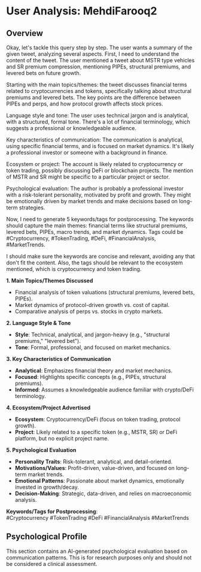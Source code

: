 # User Analysis: MehdiFarooq2

## Overview

<think>
Okay, let's tackle this query step by step. The user wants a summary of the given tweet, analyzing several aspects. First, I need to understand the content of the tweet. The user mentioned a tweet about MSTR type vehicles and SR premium compression, mentioning PIPEs, structural premiums, and levered bets on future growth.

Starting with the main topics/themes: the tweet discusses financial terms related to cryptocurrencies and tokens, specifically talking about structural premiums and levered bets. The key points are the difference between PIPEs and perps, and how protocol growth affects stock prices.

Language style and tone: The user uses technical jargon and is analytical, with a structured, formal tone. There's a lot of financial terminology, which suggests a professional or knowledgeable audience.

Key characteristics of communication: The communication is analytical, using specific financial terms, and is focused on market dynamics. It's likely a professional investor or someone with a background in finance.

Ecosystem or project: The account is likely related to cryptocurrency or token trading, possibly discussing DeFi or blockchain projects. The mention of MSTR and SR might be specific to a particular project or sector.

Psychological evaluation: The author is probably a professional investor with a risk-tolerant personality, motivated by profit and growth. They might be emotionally driven by market trends and make decisions based on long-term strategies.

Now, I need to generate 5 keywords/tags for postprocessing. The keywords should capture the main themes: financial terms like structural premiums, levered bets, PIPEs, macro trends, and market dynamics. Tags could be #Cryptocurrency, #TokenTrading, #DeFi, #FinancialAnalysis, #MarketTrends.

I should make sure the keywords are concise and relevant, avoiding any that don't fit the content. Also, the tags should be relevant to the ecosystem mentioned, which is cryptocurrency and token trading.
</think>

**1. Main Topics/Themes Discussed**  
- Financial analysis of token valuations (structural premiums, levered bets, PIPEs).  
- Market dynamics of protocol-driven growth vs. cost of capital.  
- Comparative analysis of perps vs. stocks in crypto markets.  

**2. Language Style & Tone**  
- **Style**: Technical, analytical, and jargon-heavy (e.g., "structural premiums," "levered bet").  
- **Tone**: Formal, professional, and focused on market mechanics.  

**3. Key Characteristics of Communication**  
- **Analytical**: Emphasizes financial theory and market mechanics.  
- **Focused**: Highlights specific concepts (e.g., PIPEs, structural premiums).  
- **Informed**: Assumes a knowledgeable audience familiar with crypto/DeFi terminology.  

**4. Ecosystem/Project Advertised**  
- **Ecosystem**: Cryptocurrency/DeFi (focus on token trading, protocol growth).  
- **Project**: Likely related to a specific token (e.g., MSTR, SR) or DeFi platform, but no explicit project name.  

**5. Psychological Evaluation**  
- **Personality Traits**: Risk-tolerant, analytical, and detail-oriented.  
- **Motivations/Values**: Profit-driven, value-driven, and focused on long-term market trends.  
- **Emotional Patterns**: Passionate about market dynamics, emotionally invested in growth/decay.  
- **Decision-Making**: Strategic, data-driven, and relies on macroeconomic analysis.  

**Keywords/Tags for Postprocessing**:  
#Cryptocurrency #TokenTrading #DeFi #FinancialAnalysis #MarketTrends

## Psychological Profile

This section contains an AI-generated psychological evaluation based on communication patterns. This is for research purposes only and should not be considered a clinical assessment.